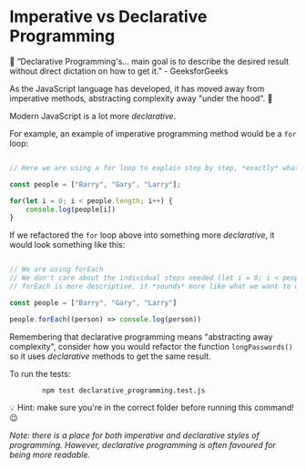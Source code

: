 # Imperative vs Declarative Programming

💬 “Declarative Programming's... main goal is to describe the desired result without direct dictation on how to get it.” - GeeksforGeeks

As the JavaScript language has developed, it has moved away from imperative methods, abstracting complexity away "under the hood". 🚙

Modern JavaScript is a lot more _declarative_.

For example, an example of imperative programming method would be a `for` loop:

```JavaScript

// Here we are using a for loop to explain step by step, *exactly* what our program should do

const people = ["Barry", "Gary", "Larry"];

for(let i = 0; i < people.length; i++) {
    console.log(people[i])
}

```

If we refactored the `for` loop above into something more _declarative_, it would look something like this:

```JavaScript

// We are using forEach
// We don't care about the individual steps needed (let i = 0; i < people.length etc) to get what we want - these details are hidden away
// forEach is more descriptive, it *sounds* more like what we want to do...

const people = ["Barry", "Gary", "Larry"]

people.forEach((person) => console.log(person))

```

Remembering that declarative programming means "abstracting away complexity", consider how you would refactor the function `longPasswords()` so it uses _declarative_ methods to get the same result.

To run the tests:

            npm test declarative_programming.test.js

💡 Hint: make sure you're in the correct folder before running this command! 😉

_Note: there is a place for both imperative and declarative styles of programming. However, declarative programming is often favoured for being more readable._
